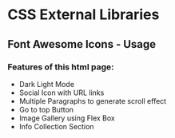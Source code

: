 # CSS External Libraries
## Font Awesome Icons - Usage
### Features of this html page:
- Dark Light Mode
- Social Icon with URL links
- Multiple Paragraphs to generate scroll effect
- Go to top Button
- Image Gallery using Flex Box
- Info Collection Section